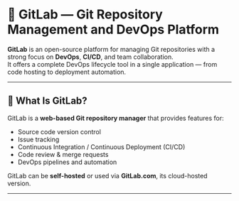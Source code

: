 # 🧰 GitLab — Git Repository Management and DevOps Platform

**GitLab** is an open-source platform for managing Git repositories with a strong focus on **DevOps**, **CI/CD**, and team collaboration.  
It offers a complete DevOps lifecycle tool in a single application — from code hosting to deployment automation.

---

## 🚀 What Is GitLab?

GitLab is a **web-based Git repository manager** that provides features for:

- Source code version control
- Issue tracking
- Continuous Integration / Continuous Deployment (CI/CD)
- Code review & merge requests
- DevOps pipelines and automation

GitLab can be **self-hosted** or used via **GitLab.com**, its cloud-hosted version.

---
